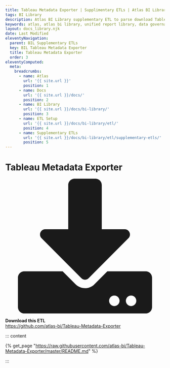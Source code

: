 ```yaml
---
title: Tableau Metadata Exporter | Supplimentary ETLs | Atlas BI Library Docs
tags: BI Library
description: Atlas BI Library supplementary ETL to parse download Tableau report metadata and usage.
keywords: atlas, atlas bi library, unified report library, data governance, database, etl, tableau, metadata
layout: docs_library.njk
date: Last Modified
eleventyNavigation:
  parent: BIL Supplementary ETLs
  key: BIL Tableau Metadata Exporter
  title: Tableau Metadata Exporter
  order: 3
eleventyComputed:
  meta:
    breadcrumbs:
      - name: Atlas
        url: '{{ site.url }}'
        position: 1
      - name: Docs
        url: '{{ site.url }}/docs/'
        position: 2
      - name: BI Library
        url: '{{ site.url }}/docs/bi-library/'
        position: 3
      - name: ETL Setup
        url: '{{ site.url }}/docs/bi-library/etl/'
        position: 4
      - name: Supplementary ETLs
        url: '{{ site.url }}/docs/bi-library/etl/supplementary-etls/'
        position: 5
---
```


# Tableau Metadata Exporter

<div class="box">
  <article class="media">
    <div class="media-left">
      <figure class="image is-64x64">
        <svg xmlns="http://www.w3.org/2000/svg" aria-hidden="true" focusable="false" data-prefix="fas" data-icon="download" class="svg-inline--fa fa-download fa-w-16" role="img" viewBox="0 0 512 512"><path fill="currentColor" d="M216 0h80c13.3 0 24 10.7 24 24v168h87.7c17.8 0 26.7 21.5 14.1 34.1L269.7 378.3c-7.5 7.5-19.8 7.5-27.3 0L90.1 226.1c-12.6-12.6-3.7-34.1 14.1-34.1H192V24c0-13.3 10.7-24 24-24zm296 376v112c0 13.3-10.7 24-24 24H24c-13.3 0-24-10.7-24-24V376c0-13.3 10.7-24 24-24h146.7l49 49c20.1 20.1 52.5 20.1 72.6 0l49-49H488c13.3 0 24 10.7 24 24zm-124 88c0-11-9-20-20-20s-20 9-20 20 9 20 20 20 20-9 20-20zm64 0c0-11-9-20-20-20s-20 9-20 20 9 20 20 20 20-9 20-20z"/></svg>
      </figure>
    </div>
    <div class="media-content">
      <div class="content">
        <p>
          <strong>Download this ETL</strong>
          <br>
          <a href="https://github.com/atlas-bi/Tableau-Metadata-Exporter/releases" rel="noopener" target="blank">https://github.com/atlas-bi/Tableau-Metadata-Exporter</a>
        </p>
      </div>
    </div>
  </article>
</div>

::: content

{% get_page "https://raw.githubusercontent.com/atlas-bi/Tableau-Metadata-Exporter/master/README.md" %}

:::
